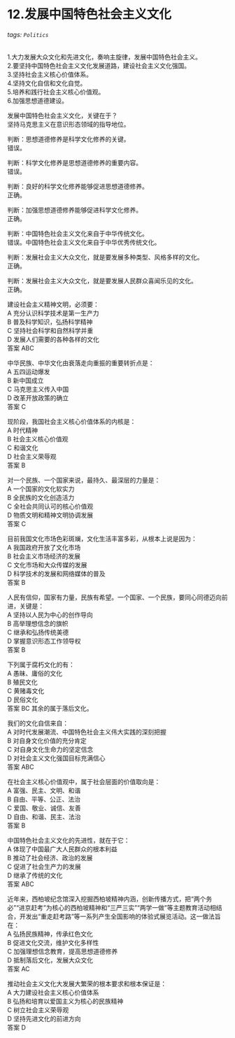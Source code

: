 # 12.发展中国特色社会主义文化

###### tags: `Politics`

1.大力发展大众文化和先进文化，奏响主旋律，发展中国特色社会主义。  
2.要坚持中国特色社会主义文化发展道路，建设社会主义文化强国。  
3.坚持社会主义核心价值体系。  
4.坚持文化自信和文化自觉。  
5.培养和践行社会主义核心价值观。  
6.加强思想道德建设。  

发展中国特色社会主义文化，关键在于？  
坚持马克思主义在意识形态领域的指导地位。  

判断：思想道德修养是科学文化修养的关键。  
错误。  

判断：科学文化修养是思想道德修养的重要内容。  
错误。  

判断：良好的科学文化修养能够促进思想道德修养。  
正确。  

判断：加强思想道德修养能够促进科学文化修养。  
正确。  

判断：中国特色社会主义文化来自于中华传统文化。  
错误。中国特色社会主义文化来自于中华优秀传统文化。  

判断：发展社会主义大众文化，就是要发展多种类型、风格多样的文化。  
正确。

判断：发展社会主义大众文化，就是要发展人民群众喜闻乐见的文化。  
正确。

建设社会主义精神文明，必须要：  
A 充分认识科学技术是第一生产力  
B 普及科学知识，弘扬科学精神  
C 坚持社会科学和自然科学并重  
D 发展人们需要的各种各样的文化  
答案 ABC

中华民族、中华文化由衰落走向重振的重要转折点是：  
A 五四运动爆发  
B 新中国成立  
C 马克思主义传入中国  
D 改革开放政策的确立  
答案 C

现阶段，我国社会主义核心价值体系的内核是：  
A 时代精神  
B 社会主义核心价值观  
C 和谐文化  
D 社会主义荣辱观  
答案 B

对一个民族、一个国家来说，最持久、最深层的力量是：  
A 一个国家的文化软实力  
B 全民族的文化创造活力  
C 全社会共同认可的核心价值观  
D 物质文明和精神文明协调发展  
答案 C

目前我国文化市场色彩斑斓，文化生活丰富多彩，从根本上说是因为：  
A 我国政府开放了文化市场  
B 社会主义市场经济的发展  
C 文化市场和大众传媒的发展  
D 科学技术的发展和网络媒体的普及  
答案 B

人民有信仰，国家有力量，民族有希望。一个国家、一个民族，要同心同德迈向前进，关键是：  
A 坚持以人民为中心的创作导向  
B 高举理想信念的旗帜  
C 继承和弘扬传统美德  
D 掌握意识形态工作领导权  
答案 B

下列属于腐朽文化的有：  
A 愚昧、庸俗的文化  
B 殖民文化  
C 黄赌毒文化  
D 民俗文化  
答案 BC
其余的属于落后文化。

我们的文化自信来自：  
A 对时代发展潮流、中国特色社会主义伟大实践的深刻把握  
B 对自身文化价值的充分肯定  
C 对自身文化生命力的坚定信念  
D 对社会主义文化强国目标充满信心  
答案 ABC

在社会主义核心价值观中，属于社会层面的价值取向是：  
A 富强、民主、文明、和谐  
B 自由、平等、公正、法治  
C 爱国、敬业、诚信、友善  
D 自由、和谐、民主、法治  
答案 B

中国特色社会主义文化的先进性，就在于它：  
A 体现了中国最广大人民群众的根本利益  
B 推动了社会经济、政治的发展  
C 促进了社会生产力的发展  
D 继承了传统的文化  
答案 ABC

近年来，西柏坡纪念馆深入挖掘西柏坡精神内涵，创新传播方式，把“两个务必”“进京赶考”为核心的西柏坡精神和“三严三实”“两学一做”等主题教育活动相结合，开发出“重走赶考路”等一系列产生全国影响的体验式展览活动。这一做法旨在：  
A 弘扬民族精神，传承红色文化  
B 促进文化交流，维护文化多样性  
C 加强理想信念教育，提高思想道德修养  
D 抵制落后文化，发展大众文化  
答案 AC

推动社会主义文化大发展大繁荣的根本要求和根本保证是：  
A 大力建设社会主义核心价值体系  
B 弘扬和培育以爱国主义为核心的民族精神  
C 树立社会主义荣辱观  
D 坚持先进文化的前进方向  
答案 D
